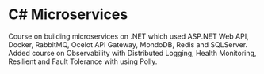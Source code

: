 # C# Microservices
Course on building microservices on .NET which used ASP.NET Web API, Docker, RabbitMQ, Ocelot API Gateway, MondoDB, Redis and SQLServer.
<br />
Added course on Observability with Distributed Logging, Health Monitoring, Resilient and Fault Tolerance with using Polly.
